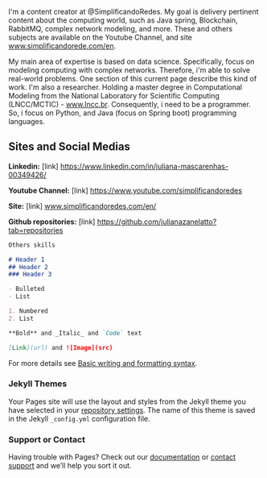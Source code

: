 I'm a content creator at @SimplificandoRedes. My goal is delivery pertinent content about the computing world, such as Java spring, Blockchain, RabbitMQ, complex network modeling, and more. These and others subjects are available on the Youtube Channel, and site www.simplificandorede.com/en.

My main area of expertise is based on data science. Specifically, focus on modeling computing with complex networks. Therefore, i'm able to solve real-world problems. One section of this current page describe this kind of work. I'm also a researcher. Holding a master degree in Computational Modeling from the National Laboratory for Scientific Computing (LNCC/MCTIC) - www.lncc.br. Consequently, i need to be a programmer. So, i focus on Python, and Java (focus on Spring boot) programming languages.
 

## Sites and Social Medias

**Linkedin:** [link] https://www.linkedin.com/in/juliana-mascarenhas-00349426/

**Youtube Channel:** [link] https://www.youtube.com/simplificandoredes

**Site:** [link] www.simplificandoredes.com/en/

**Github repositories:** [link] https://github.com/julianazanelatto?tab=repositories


```markdown
Others skills

# Header 1
## Header 2
### Header 3

- Bulleted
- List

1. Numbered
2. List

**Bold** and _Italic_ and `Code` text

[Link](url) and ![Image](src)
```

For more details see [Basic writing and formatting syntax](https://docs.github.com/en/github/writing-on-github/getting-started-with-writing-and-formatting-on-github/basic-writing-and-formatting-syntax).

### Jekyll Themes

Your Pages site will use the layout and styles from the Jekyll theme you have selected in your [repository settings](https://github.com/julianazanelatto/julianazanelatto.github.io/settings/pages). The name of this theme is saved in the Jekyll `_config.yml` configuration file.

### Support or Contact

Having trouble with Pages? Check out our [documentation](https://docs.github.com/categories/github-pages-basics/) or [contact support](https://support.github.com/contact) and we’ll help you sort it out.
